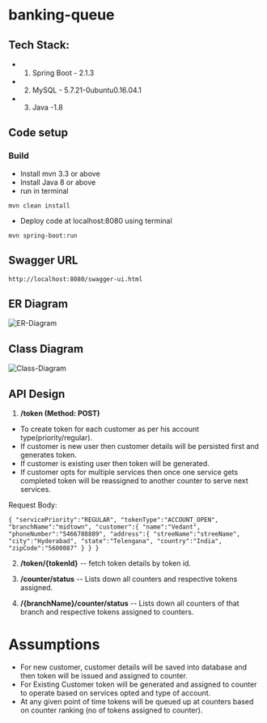 # banking-queue

## Tech Stack:
* 1. Spring Boot - 2.1.3
* 2. MySQL - 5.7.21-0ubuntu0.16.04.1
* 3. Java -1.8

## Code setup
### Build
* Install mvn 3.3 or above
* Install Java 8 or above
* run in terminal 
```
mvn clean install
```
* Deploy code at localhost:8080 using terminal
```
mvn spring-boot:run
```
## Swagger URL
```
http://localhost:8080/swagger-ui.html

```
## ER Diagram
![ER-Diagram](https://user-images.githubusercontent.com/46216991/54922853-0bb55080-4f2f-11e9-97ff-3624f4fc9747.png)


## Class Diagram
![Class-Diagram](https://user-images.githubusercontent.com/46216991/54974577-85465080-4fba-11e9-89b5-c710bfde3016.png)

## API Design


1. **/token (Method: POST)**

- To create token for each customer as per his account type(priority/regular). 
- If customer is new user then customer details will be persisted first and generates token.
- If customer is existing user then token will be generated.
- If customer opts for multiple services then once one service gets completed token will be reassigned to another counter to serve next services.

Request Body:

`{
    "servicePriority":"REGULAR",
    "tokenType":"ACCOUNT_OPEN",
    "branchName":"midtown",
    "customer":{
                "name":"Vedant",
                "phoneNumber":"5466788889",
                "address":{
                  "streeName":"streeName",
                  "city":"Hyderabad",
                  "state":"Telengana",
                  "country":"India",
                  "zipCode":"5600087"
          }
    }
} `

2. **/token/{tokenId}**
   -- fetch token details by token id.
   
3. **/counter/status**
   -- Lists down all counters and respective tokens assigned.
   
4. **/{branchName}/counter/status**
   -- Lists down all counters of that branch and respective tokens assigned to counters.
   

# Assumptions
- For new customer, customer details will be saved into database and then token will be issued and assigned to counter.
- For Existing Customer token will be generated and assigned to counter to operate based on services opted and type of account.
- At any given point of time tokens will be queued up at counters based on counter ranking (no of tokens assigned to counter).


